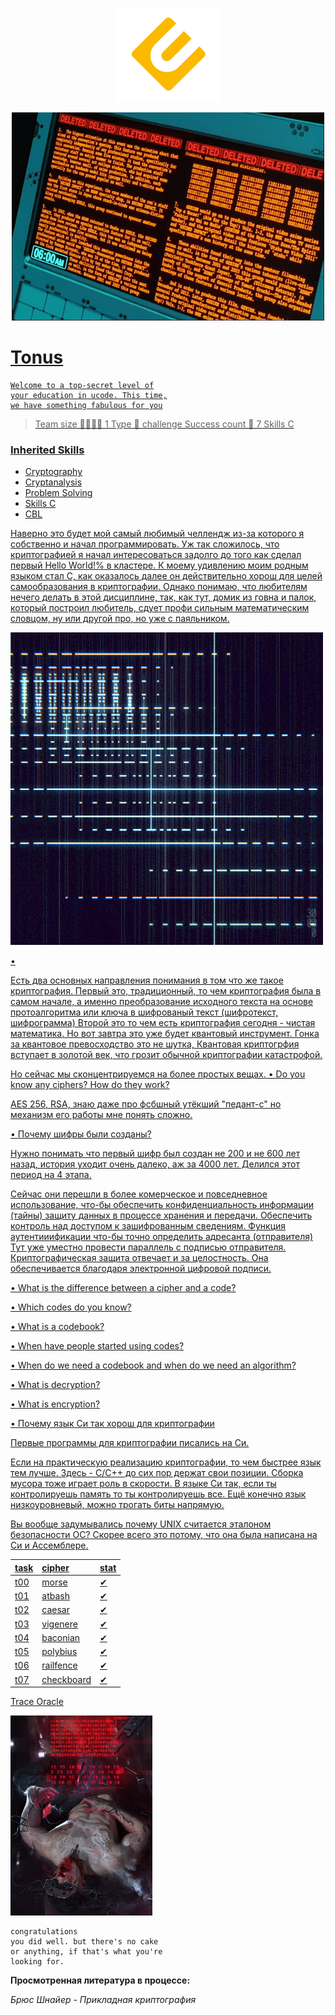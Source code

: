 
<p align="center">
    <a href="https://uk.wikipedia.org/wiki/UNIT_Factory" target="_blank">
    <img src="https://github.com/sator4iiik/sator4iiik/blob/main/images/UnitLogo.png?raw=true" height="150px" alt="UnitLogo">
</p>
<p align="center">
    <img src="https://github.com/sator4iiik/sator4iiik/blob/main/images/7128904a6434a5c249cbb75936e6b94e.gif?raw=true"
weight="100%">
</p>

<h1 align="left">Tonus</h1>

```
Welcome to a top-secret level of
your education in ucode. This time,
we have something fabulous for you
```

>Team size 👩‍💻👨‍💻 1
>Type 📌 challenge
>Success count 💯 7
>Skills C



### Inherited Skills

* Cryptography
* Cryptanalysis
* Problem Solving
* Skills C
* CBL


Наверно это будет мой самый любимый челлендж из-за которого
я собственно и начал программировать. Уж так сложилось, что
криптографией я начал интересоваться задолго до того как
сделал первый Hello World!% в кластере. К моему удивлению
моим родным языком стал С, как оказалось далее он действительно
хорош для целей самообразования в криптографии. Однако понимаю,
что любителям нечего делать в этой дисциплине, так, как тут,
домик из говна и палок, который построил любитель, сдует профи
сильным математическим словцом, ну или другой про, но уже с
паяльником.


<img src="https://github.com/sator4iiik/sator4iiik/blob/main/images/HB7N.gif?raw=true">



•

Есть два основных направления понимания в том что же такое
криптография. Первый это,
традиционный, то чем криптография была в самом начале,
а именно преобразование исходного текста на основе
протоалгоритма или ключа в шифрованый текст
(шифротекст, шифрограмма) Второй это то чем есть
криптография сегодня - чистая математика.
Но вот завтра это уже будет квантовый инструмент.
Гонка за квантовое превосходство это не шутка,
Квантовая криптогрфия вступает в золотой век,
что грозит обычной криптографии катастрофой.

Но сейчас мы сконцентрируемся на более простых
вещах.
• Do you know any ciphers? How do they work?

AES 256, RSA, знаю даже про фсбшный утёкший
"педант-с" но механизм его работы мне понять сложно.

• Почему шифры были созданы?

Нужно понимать что первый шифр был создан не 200 и не 600 лет назад,
история уходит очень далеко, аж за 4000 лет.
Делился этот период на 4 этапа.

Сейчас они перешли в более комерческое и повседневное
использование, что-бы обеспечить конфиденциальность
информации (тайны) защиту данных в процессе
хранения и передачи.
Обеспечить контроль над доступом к зашифрованным сведениям.
Функция аутентииификации что-бы точно определить адресанта
(отправителя) Тут уже уместно провести параллель с подписью
отправителя.
Криптографическая защита отвечает и за целостность.
Она обеспечивается благодаря электронной цифровой подписи.

• What is the difference between a cipher and a code?

• Which codes do you know?

• What is a codebook?

• When have people started using codes?

• When do we need a codebook and when do we need an algorithm?

• What is decryption?

• What is encryption?

•  Почему язык Си так хорош для криптографии

Первые программы для криптографии писались на Си.

Если на практическую реализацию криптографии, то чем быстрее
язык тем лучше. Здесь - С/С++ до сих пор держат
свои позиции. Сборка мусора тоже играет роль в
скорости. В языке Си так, если ты контролируешь
память то ты контролируешь все. Ещё конечно язык
низкоуровневый, можно трогать биты напрямую.

Вы вообще задумывались почему UNIX считается эталоном
безопасности ОС?
Скорее всего это потому, что она была написана на Си и
Ассемблере.


| task |  cipher  |stat |
|:---- |:-------- |:--- |
|  t00 |  morse   |  ✔  |
|  t01 |  atbash  |  ✔  |
|  t02 |  caesar  |  ✔  |
|  t03 | vigenere |  ✔  |
|  t04 | baconian |  ✔  |
|  t05 | polybius |  ✔  |
|  t06 |railfence |  ✔  |
|  t07 |checkboard|  ✔  |


<p>
<a href="https://github.com/sator4iiik/UNIT_FACTORY_UCODE/blob/master/Tonus/oracleTrace.txt" target="_blank">Trace Oracle</a>
      </p>

<img src="https://github.com/sator4iiik/sator4iiik/blob/main/images/Unknown.jpg?raw=true"
height="320px">

```
congratulations
you did well. but there's no cake
or anything, if that's what you're
looking for.
```


**Просмотренная литература в процессе:**

*Брюс Шнайер - Прикладная криптография*
